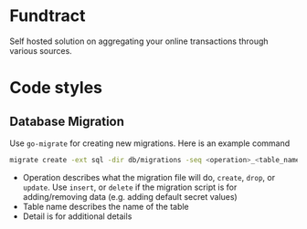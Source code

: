 # Fundtract
Self hosted solution on aggregating your online transactions through various sources.



# Code styles

## Database Migration

Use `go-migrate` for creating new migrations. Here is an example command

```bash
migrate create -ext sql -dir db/migrations -seq <operation>_<table_name>_<detail:optional>
```

- Operation describes what the migration file will do, `create`, `drop`, or `update`. Use `insert`, or `delete` if the migration script is for adding/removing data (e.g. adding default secret values)
- Table name describes the name of the table
- Detail is for additional details